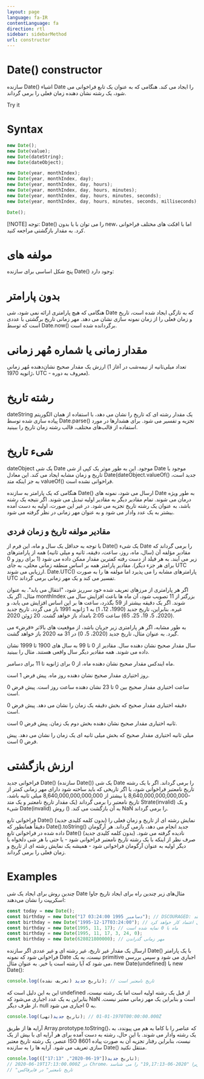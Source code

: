 ```yaml
---
layout: page
language: fa-IR
contentLanguage: fa
direction: rtl
sidebar: sidebarMethod
url: constructor
---
```


# Date() constructor

سازنده Date() اشیاء Date را ایجاد می کند. هنگامی که به عنوان یک تابع فراخوانی می شود، یک رشته نشان دهنده زمان فعلی را برمی گرداند.

Try it

# Syntax

```js
new Date();
new Date(value);
new Date(dateString);
new Date(dateObject);

new Date(year, monthIndex);
new Date(year, monthIndex, day);
new Date(year, monthIndex, day, hours);
new Date(year, monthIndex, day, hours, minutes);
new Date(year, monthIndex, day, hours, minutes, seconds);
new Date(year, monthIndex, day, hours, minutes, seconds, milliseconds);

Date();
```

[!NOTE] توجه: Date() را می توان با یا بدون new، اما با افکت های مختلف فراخوانی کرد. به مقدار بازگشتی مراجعه کنید.

# مولفه های

پنج شکل اساسی برای سازنده Date() وجود دارد:

# بدون پارامتر

هنگامی که هیچ پارامتری ارائه نمی شود، شی Date که به تازگی ایجاد شده است، تاریخ و زمان فعلی را از زمان نمونه سازی نشان می دهد. مهر زمانی تاریخ برگشتی با عددی است که توسط Date.now() برگردانده شده است.

# مقدار زمانی یا شماره مُهر زمانی

ارزش
یک مقدار صحیح نشان‌دهنده مُهر زمانی (تعداد میلی‌ثانیه از نیمه‌شب در آغاز 1 ژانویه 1970، UTC - معروف به دوره).

# رشته تاریخ

dateString
یک مقدار رشته ای که تاریخ را نشان می دهد، با استفاده از همان الگوریتم پیاده سازی شده توسط Date.parse() تجزیه و تفسیر می شود. برای هشدارها در مورد استفاده از قالب‌های مختلف، قالب رشته زمان تاریخ را ببینید.

# شیء تاریخ

dateObject
یک شی Date موجود. این به طور موثر یک کپی از شی Date موجود با تاریخ و زمان مشابه ایجاد می کند. این معادل Date(dateObject.valueOf() جدید است، به جز اینکه متد valueOf() فراخوانی نشده است.

هنگامی که یک پارامتر به سازنده Date() ارسال می شود، نمونه های Date به طور ویژه درمان می شوند. تمام مقادیر دیگر به مقادیر اولیه تبدیل می شوند. اگر نتیجه یک رشته باشد، به عنوان یک رشته تاریخ تجزیه می شود. در غیر این صورت، اولیه به دست آمده بیشتر به یک عدد وادار می شود و به عنوان مهر زمانی در نظر گرفته می شود.

## مقادیر مولفه تاریخ و زمان فردی

با توجه به حداقل یک سال و ماه، این فرم از Date() یک شیء Date را برمی گرداند که مقادیر مؤلفه آن (سال، ماه، روز، ساعت، دقیقه، ثانیه و میلی ثانیه) همه از پارامترهای زیر می آیند. به هر فیلد از دست رفته کمترین مقدار ممکن داده می شود (1 برای روز و 0 برای هر جزء دیگر). مقادیر پارامتر همه بر اساس منطقه زمانی محلی، به جای UTC ارزیابی می شوند. Date.UTC() پارامترهای مشابه را می پذیرد اما مولفه ها را به صورت UTC تفسیر می کند و یک مهر زمانی برمی گرداند.

اگر هر پارامتری از مرزهای تعریف شده خود سرریز شود، "انتقال می یابد". به عنوان مثال، اگر یک monthIndex بزرگتر از 11 تصویب شود، آن ماه ها باعث افزایش سال می شوند. اگر یک دقیقه بیشتر از 59 بگذرد، ساعت ها بر این اساس افزایش می یابد، و غیره. بنابراین، تاریخ جدید (1990، 12، 1) به 1 ژانویه 1991 باز می گردد. تاریخ جدید (2020، 5، 19، 25، 65) ساعت 2:05 بامداد باز خواهد گشت. 20 ژوئن 2020.

به طور مشابه، اگر هر پارامتری زیر جریان باشد، از موقعیت های بالاتر «قرض» می گیرد. به عنوان مثال، تاریخ جدید (2020، 5، 0) در 31 مه 2020 باز خواهد گشت.

سال
مقدار صحیح نشان دهنده سال. مقادیر از 0 تا 99 به سال های 1900 تا 1999 نشان داده می شوند. همه مقادیر دیگر سال واقعی هستند. مثال را ببینید.

ماه ایندکس
مقدار صحیح نشان دهنده ماه، از 0 برای ژانویه تا 11 برای دسامبر.

روز اختیاری
مقدار صحیح نشان دهنده روز ماه. پیش فرض 1 است.

ساعت اختیاری
مقدار صحیح بین 0 تا 23 نشان دهنده ساعت روز است. پیش فرض 0 است.

دقیقه اختیاری
مقدار صحیح که بخش دقیقه یک زمان را نشان می دهد. پیش فرض 0 است.

ثانیه اختیاری
مقدار صحیح نشان دهنده بخش دوم یک زمان. پیش فرض 0 است.

میلی ثانیه اختیاری
مقدار صحیح که بخش میلی ثانیه ای یک زمان را نشان می دهد. پیش فرض 0 است.

# ارزش بازگشتی

فراخوانی جدید Date() (سازنده Date()) یک شی Date را برمی گرداند. اگر با یک رشته تاریخ نامعتبر فراخوانی شود، یا اگر تاریخی که باید ساخته شود دارای مهر زمانی کمتر از -8,640,000,000,000,000 یا بیشتر از 8,640,000,000,000,000 میلی ثانیه باشد، تاریخ نامعتبر را برمی گرداند (یک مقدار تاریخ نامعتبر و یک متد Strate(invalid) و یک شیء Date(invalid) به آن بازگشت می کند. () روش NaN را برمی گرداند.

فراخوانی تابع Date() (بدون کلمه کلیدی جدید) نمایش رشته ای از تاریخ و زمان فعلی را دقیقاً همانطور که Date().toString() جدید انجام می دهد، بازمی گرداند. هر آرگومان داده شده در فراخوانی تابع Date() (بدون کلمه کلیدی جدید) نادیده گرفته می شود. صرف نظر از اینکه با یک رشته تاریخ نامعتبر فراخوانی شود - یا حتی با هر شی دلخواه یا دیگر اولیه به عنوان آرگومان فراخوانی شود - همیشه یک نمایش رشته ای از تاریخ و زمان فعلی را برمی گرداند.

# Examples

چندین روش برای ایجاد یک شی Date
مثال‌های زیر چندین راه برای ایجاد تاریخ جاوا اسکریپت را نشان می‌دهند:

```js
const today = new Date();
const birthday = new Date("17 دسامبر 1995 03:24:00"); // DSCOURAGED: ممکن است در همه زمان‌های اجرا کار نکند
const birthday = new Date("1995-12-17T03:24:00"); // این استاندارد است و قابل اعتماد کار خواهد کرد
const birthday = new Date(1995, 11, 17); // ماه با 0 نمایه شده است
const birthday = new Date(1995, 11, 17, 3, 24, 0);
const birthday = new Date(628021800000); // مهر زمانی گذراندن
```

ارسال یک مقدار غیر تاریخ، غیر رشته ای و غیر عددی
اگر سازنده Date() با یک پارامتر فراخوانی شود که نمونه Date نیست، به یک primitive اجباری می شود و سپس بررسی می شود که آیا رشته است یا خیر. به عنوان مثال، new Date(undefined) با new Date():

```js
console.log(تاریخ جدید (تعریف نشده)); // تاریخ نامعتبر است
```

این به این دلیل است که undefined از قبل یک رشته اولیه است اما یک رشته نیست، بنابراین به یک عدد اجباری می‌شود که NaN است و بنابراین یک مهر زمانی معتبر نیست. از طرف دیگر، null به 0 اجباری می شود.

```js
console.log(تاریخ جدید(تهی)); // 1970-01-01T00:00:00.000Z

```

آرایه ها از طریق Array.prototype.toString()، که عناصر را با کاما به هم می پیوندد، به یک رشته وادار می شوند. با این حال، رشته به دست آمده برای هر آرایه ای با بیش از یک عنصر، یک رشته تاریخ معتبر ISO 8601 نیست، بنابراین رفتار تجزیه آن به صورت پیاده سازی تعریف می شود. آرایه ها را به سازنده Date() منتقل نکنید.

```js
console.log(تاریخ جدید(["19-06-2020", "17:13"]));
// 2020-06-19T17:13:00.000Z در Chrome، زیرا "2020-06-19,17:13" را می شناسد
// "تاریخ نامعتبر" در فایرفاکس
```
